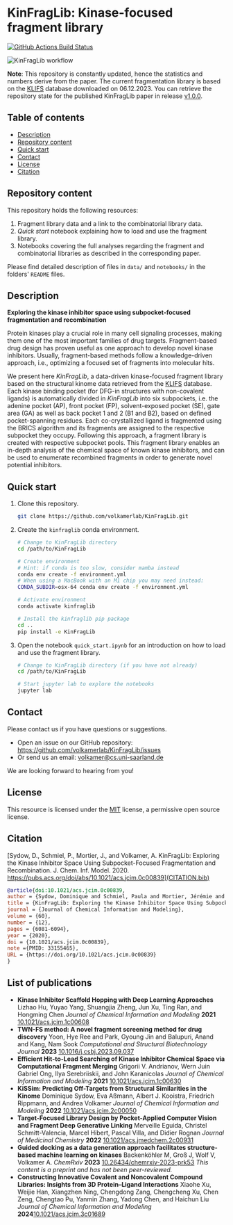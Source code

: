 # KinFragLib: Kinase-focused fragment library

[![GitHub Actions Build Status](https://github.com/volkamerlab/KinFragLib/workflows/CI/badge.svg)](https://github.com/volkamerlab/KinFragLib/actions?query=workflow%3ACI)

![KinFragLib workflow](./docs/img/toc_github_kinfraglib.png)

**Note**: This repository is constantly updated, hence the statistics and numbers derive from the paper. 
The current fragmentation library is based on the [KLIFS](https://klifs.net/) database downloaded on 06.12.2023. 
You can retrieve the repository state for the published KinFragLib paper in release [v1.0.0](https://github.com/volkamerlab/KinFragLib/releases/tag/v1.0.0).

## Table of contents

- [Description](#description)
- [Repository content](#repository-content)
- [Quick start](#quick-start)
- [Contact](#contact)
- [License](#license)
- [Citation](#citation)

## Repository content

This repository holds the following resources:  

1. Fragment library data and a link to the combinatorial library data.
2. *Quick start* notebook explaining how to load and use the fragment library.  
3. Notebooks covering the full analyses regarding the fragment and combinatorial libraries as described in 
the corresponding paper.  
    
Please find detailed description of files in `data/` and `notebooks/` in the folders' `README` files.

## Description

**Exploring the kinase inhibitor space using subpocket-focused fragmentation and recombination**

Protein kinases play a crucial role in many cell signaling processes, 
making them one of the most important families of drug targets.
Fragment-based drug design has proven useful as one approach to develop novel kinase inhibitors. 
Usually, fragment-based methods follow a knowledge-driven approach, i.e., optimizing a focused set of fragments into 
molecular hits. 

We present here *KinFragLib*, a data-driven kinase-focused fragment library based on the structural kinome data 
retrieved from the [KLIFS](https://klifs.vu-compmedchem.nl) database.
Each kinase binding pocket (for DFG-in structures with non-covalent ligands) is automatically divided in *KinFragLib* 
into six subpockets, i.e. the adenine pocket (AP), front pocket (FP), solvent-exposed pocket (SE), gate area (GA) as 
well as back pocket 1 and 2 (B1 and B2), based on defined pocket-spanning residues.
Each co-crystallized ligand is fragmented using the BRICS algorithm and its fragments are assigned to the respective 
subpocket they occupy. 
Following this approach, a fragment library is created with respective subpocket pools. This fragment library enables 
an in-depth analysis of the chemical space of known kinase inhibitors, and can be used to enumerate recombined 
fragments in order to generate novel potential inhibitors.

## Quick start

1. Clone this repository.

    ```bash
    git clone https://github.com/volkamerlab/KinFragLib.git
    ```

2. Create the `kinfraglib` conda environment. 

    ```bash
    # Change to KinFragLib directory
    cd /path/to/KinFragLib   
 
    # Create environment
    # Hint: if conda is too slow, consider mamba instead
    conda env create -f environment.yml
    # When using a MacBook with an M1 chip you may need instead:
    CONDA_SUBDIR=osx-64 conda env create -f environment.yml

    # Activate environment
    conda activate kinfraglib

    # Install the kinfraglib pip package
    cd ..
    pip install -e KinFragLib
    ```

3. Open the notebook `quick_start.ipynb` for an introduction on how to load and use the fragment library.

    ```bash
    # Change to KinFragLib directory (if you have not already)
    cd /path/to/KinFragLib
 
    # Start jupyter lab to explore the notebooks
    jupyter lab
    ```

## Contact

Please contact us if you have questions or suggestions.

* Open an issue on our GitHub repository: https://github.com/volkamerlab/KinFragLib/issues
* Or send us an email: volkamer@cs.uni-saarland.de 

We are looking forward to hearing from you!

## License

This resource is licensed under the [MIT](https://opensource.org/licenses/MIT) license, a permissive open source license.

## Citation

[Sydow, D., Schmiel, P., Mortier, J., and Volkamer, A. KinFragLib: Exploring the Kinase Inhibitor Space Using Subpocket-Focused Fragmentation and Recombination. J. Chem. Inf. Model. 2020. https://pubs.acs.org/doi/abs/10.1021/acs.jcim.0c00839](CITATION.bib)

```bib
@article{doi:10.1021/acs.jcim.0c00839,
author = {Sydow, Dominique and Schmiel, Paula and Mortier, Jérémie and Volkamer, Andrea},
title = {KinFragLib: Exploring the Kinase Inhibitor Space Using Subpocket-Focused Fragmentation and Recombination},
journal = {Journal of Chemical Information and Modeling},
volume = {60},
number = {12},
pages = {6081-6094},
year = {2020},
doi = {10.1021/acs.jcim.0c00839},
note ={PMID: 33155465},
URL = {https://doi.org/10.1021/acs.jcim.0c00839}
}
```
## List of publications
- **Kinase Inhibitor Scaffold Hopping with Deep Learning Approaches**
Lizhao Hu, Yuyao Yang, Shuangjia Zheng, Jun Xu, Ting Ran, and Hongming Chen
*Journal of Chemical Information and Modeling* **2021**
[10.1021/acs.jcim.1c00608](https://pubs.acs.org/doi/full/10.1021/acs.jcim.1c00608)
- **TWN-FS method: A novel fragment screening method for drug discovery** 
Yoon, Hye Ree and Park, Gyoung Jin and Balupuri, Anand and Kang, Nam Sook
*Computational and Structural Biotechnology Journal* **2023**
[10.1016/j.csbj.2023.09.037](https://doi.org/10.1016/j.csbj.2023.09.037)
- **Efficient Hit-to-Lead Searching of Kinase Inhibitor Chemical Space via Computational Fragment Merging**
Grigorii V. Andrianov, Wern Juin Gabriel Ong, Ilya Serebriiskii, and John Karanicolas
*Journal of Chemical Information and Modeling* **2021** 
[10.1021/acs.jcim.1c00630](https://doi.org/10.1021/acs.jcim.1c00630)
- **KiSSim: Predicting Off-Targets from Structural Similarities in the Kinome**
Dominique Sydow, Eva Aßmann, Albert J. Kooistra, Friedrich Rippmann, and Andrea Volkamer
*Journal of Chemical Information and Modeling* **2022** 
[10.1021/acs.jcim.2c00050](https://10.1021/acs.jcim.2c00050)
- **Target-Focused Library Design by Pocket-Applied Computer Vision and Fragment Deep Generative Linking**
Merveille Eguida, Christel Schmitt-Valencia, Marcel Hibert, Pascal Villa, and Didier Rognan
*Journal of Medicinal Chemistry* **2022** 
[10.1021/acs.jmedchem.2c00931](https://pubs.acs.org/doi/10.1021/acs.jmedchem.2c00931)
- **Guided docking as a data generation approach facilitates structure-based machine learning on kinases**
Backenköhler M, Groß J, Wolf V, Volkamer A. 
*ChemRxiv* **2023**
[10.26434/chemrxiv-2023-prk53](https://chemrxiv.org/engage/chemrxiv/article-details/658441f7e9ebbb4db96d98e8)  *This content is a preprint and has not been peer-reviewed.*
- **Constructing Innovative Covalent and Noncovalent Compound Libraries: Insights from 3D Protein–Ligand Interactions** Xiaohe Xu, Weijie Han, Xiangzhen Ning, Chengdong Zang, Chengcheng Xu, Chen Zeng, Chengtao Pu, Yanmin Zhang, Yadong Chen, and Haichun Liu *Journal of Chemical Information and Modeling* **2024**[10.1021/acs.jcim.3c01689](https://pubs.acs.org/doi/10.1021/acs.jcim.3c01689)




